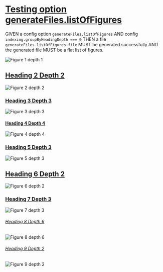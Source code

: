 # [Testing option generateFiles.listOfFigures](#testing-option-generatefileslistoffigures)

GIVEN a config option `generateFiles.listOfFigures`
AND config `indexing.groupByHeadingDepth === 0`
THEN a file `generateFiles.listOfFigures.file` MUST be generated successfully
AND the generated file MUST be a flat list of figures.

<a id="figure-1-depth-1" class="figure" title="Figure 1 depth 1"></a>![Figure 1 depth 1][1]

## [Heading 2 Depth 2](#heading-2-depth-2)

<a id="figure-2-depth-2" class="figure" title="Figure 2 depth 2"></a>![Figure 2 depth 2][2]

### [Heading 3 Depth 3](#heading-3-depth-3)

<a id="figure-3-depth-3" class="figure" title="Figure 3 depth 3"></a>![Figure 3 depth 3][3]

#### [Heading 4 Depth 4](#heading-4-depth-4)

<a id="figure-4-depth-4" class="figure" title="Figure 4 depth 4"></a>![Figure 4 depth 4][4]

### [Heading 5 Depth 3](#heading-5-depth-3)

<a id="figure-5-depth-3" class="figure" title="Figure 5 depth 3"></a>![Figure 5 depth 3][5]

## [Heading 6 Depth 2](#heading-6-depth-2)

<a id="figure-6-depth-2" class="figure" title="Figure 6 depth 2"></a>![Figure 6 depth 2][6]

### [Heading 7 Depth 3](#heading-7-depth-3)

<a id="figure-7-depth-3" class="figure" title="Figure 7 depth 3"></a>![Figure 7 depth 3][7]

###### [Heading 8 Depth 6](#heading-8-depth-6)

<a id="figure-8-depth-6" class="figure" title="Figure 8 depth 6"></a>![Figure 8 depth 6][8]

###### [Heading 9 Depth 2](#heading-9-depth-2)

<a id="figure-9-depth-2" class="figure" title="Figure 9 depth 2"></a>![Figure 9 depth 2][9]

[1]: ./figure1.png

[2]: ./figure2.png

[3]: ./figure3.png

[4]: ./figure4.png

[5]: ./figure5.png

[6]: ./figure6.png

[7]: ./figure7.png

[8]: ./figure8.png

[9]: ./figure9.png

